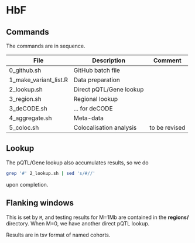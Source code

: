 # HbF

## Commands

The commands are in sequence. 

File | Description             | Comment
-----|-------------------------|--------
0_github.sh | GitHub batch file |
1_make_variant_list.R | Data preparation |
2_lookup.sh | Direct pQTL/Gene lookup |
3_region.sh | Regional lookup |
3_deCODE.sh | ... for deCODE |
4_aggregate.sh | Meta-data |
5_coloc.sh | Colocalisation analysis | to be revised

## Lookup

The pQTL/Gene lookup also accumulates results, so we do
```bash
grep '#' 2_lookup.sh | sed 's/#//'
```
upon completion.

## Flanking windows

This is set by `M`, and testing results for M=1Mb are contained in the **regions/** directory. When M=0, we have another direct pQTL lookup.

Results are in tsv format of named cohorts.
